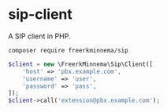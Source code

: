 # sip-client
A SIP client in PHP.

```
composer require freerkminnema/sip
```

```php
$client = new \FreerkMinnema\Sip\Client([
    'host' => 'pbx.example.com',
    'username' => 'user',
    'password' => 'pass',
]);
$client->call('extension@pbx.example.com');
```
